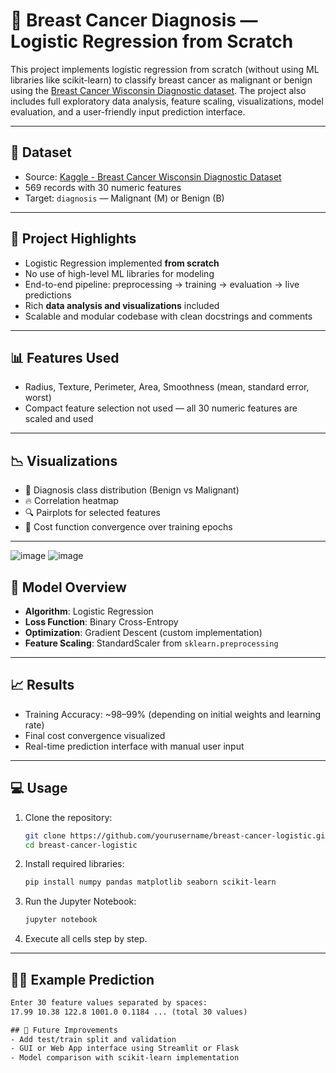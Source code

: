 # 🧠 Breast Cancer Diagnosis — Logistic Regression from Scratch

This project implements logistic regression from scratch (without using ML libraries like scikit-learn) to classify breast cancer as malignant or benign using the [Breast Cancer Wisconsin Diagnostic dataset](https://www.kaggle.com/datasets/uciml/breast-cancer-wisconsin-data). The project also includes full exploratory data analysis, feature scaling, visualizations, model evaluation, and a user-friendly input prediction interface.

---

## 📁 Dataset

- Source: [Kaggle - Breast Cancer Wisconsin Diagnostic Dataset](https://www.kaggle.com/datasets/uciml/breast-cancer-wisconsin-data)
- 569 records with 30 numeric features
- Target: `diagnosis` — Malignant (M) or Benign (B)

---

## 🧪 Project Highlights

- Logistic Regression implemented **from scratch**
- No use of high-level ML libraries for modeling
- End-to-end pipeline: preprocessing → training → evaluation → live predictions
- Rich **data analysis and visualizations** included
- Scalable and modular codebase with clean docstrings and comments

---

## 📊 Features Used

- Radius, Texture, Perimeter, Area, Smoothness (mean, standard error, worst)
- Compact feature selection not used — all 30 numeric features are scaled and used

---

## 📉 Visualizations

- 📌 Diagnosis class distribution (Benign vs Malignant)
- 🔥 Correlation heatmap
- 🔍 Pairplots for selected features
- 🧮 Cost function convergence over training epochs

---
![image](https://github.com/user-attachments/assets/2f80bc40-37c0-4c3f-9ade-4d427dd3c8da)
![image](https://github.com/user-attachments/assets/544cec98-7588-4763-8916-8b6c245a75ac)


## 🧠 Model Overview

- **Algorithm**: Logistic Regression
- **Loss Function**: Binary Cross-Entropy
- **Optimization**: Gradient Descent (custom implementation)
- **Feature Scaling**: StandardScaler from `sklearn.preprocessing`

---

## 📈 Results

- Training Accuracy: ~98–99% (depending on initial weights and learning rate)
- Final cost convergence visualized
- Real-time prediction interface with manual user input

---

## 💻 Usage

1. Clone the repository:
    ```bash
    git clone https://github.com/yourusername/breast-cancer-logistic.git
    cd breast-cancer-logistic
    ```

2. Install required libraries:
    ```bash
    pip install numpy pandas matplotlib seaborn scikit-learn
    ```

3. Run the Jupyter Notebook:
    ```bash
    jupyter notebook
    ```

4. Execute all cells step by step.

---

## 🧑‍⚕️ Example Prediction

```txt
Enter 30 feature values separated by spaces:
17.99 10.38 122.8 1001.0 0.1184 ... (total 30 values)

## 📌 Future Improvements
- Add test/train split and validation
- GUI or Web App interface using Streamlit or Flask
- Model comparison with scikit-learn implementation


